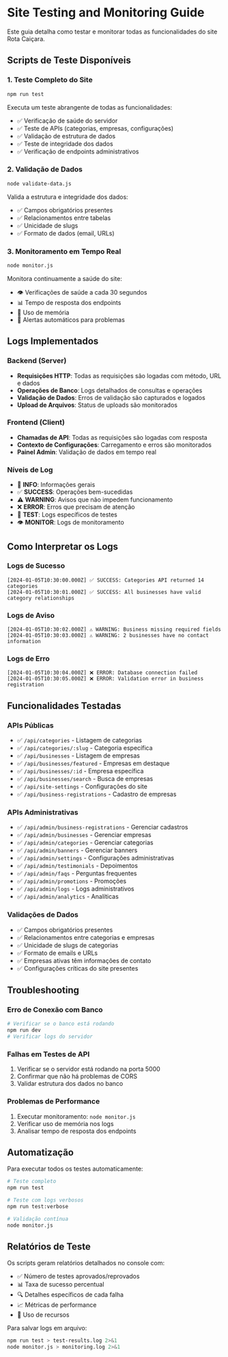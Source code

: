 
# Site Testing and Monitoring Guide

Este guia detalha como testar e monitorar todas as funcionalidades do site Rota Caiçara.

## Scripts de Teste Disponíveis

### 1. Teste Completo do Site
```bash
npm run test
```
Executa um teste abrangente de todas as funcionalidades:
- ✅ Verificação de saúde do servidor
- ✅ Teste de APIs (categorias, empresas, configurações)
- ✅ Validação de estrutura de dados
- ✅ Teste de integridade dos dados
- ✅ Verificação de endpoints administrativos

### 2. Validação de Dados
```bash
node validate-data.js
```
Valida a estrutura e integridade dos dados:
- ✅ Campos obrigatórios presentes
- ✅ Relacionamentos entre tabelas
- ✅ Unicidade de slugs
- ✅ Formato de dados (email, URLs)

### 3. Monitoramento em Tempo Real
```bash
node monitor.js
```
Monitora continuamente a saúde do site:
- 👁️ Verificações de saúde a cada 30 segundos
- 📊 Tempo de resposta dos endpoints
- 💾 Uso de memória
- 🚨 Alertas automáticos para problemas

## Logs Implementados

### Backend (Server)
- **Requisições HTTP**: Todas as requisições são logadas com método, URL e dados
- **Operações de Banco**: Logs detalhados de consultas e operações
- **Validação de Dados**: Erros de validação são capturados e logados
- **Upload de Arquivos**: Status de uploads são monitorados

### Frontend (Client)
- **Chamadas de API**: Todas as requisições são logadas com resposta
- **Contexto de Configurações**: Carregamento e erros são monitorados
- **Painel Admin**: Validação de dados em tempo real

### Níveis de Log
- 🔵 **INFO**: Informações gerais
- ✅ **SUCCESS**: Operações bem-sucedidas
- ⚠️ **WARNING**: Avisos que não impedem funcionamento
- ❌ **ERROR**: Erros que precisam de atenção
- 🧪 **TEST**: Logs específicos de testes
- 👁️ **MONITOR**: Logs de monitoramento

## Como Interpretar os Logs

### Logs de Sucesso
```
[2024-01-05T10:30:00.000Z] ✅ SUCCESS: Categories API returned 14 categories
[2024-01-05T10:30:01.000Z] ✅ SUCCESS: All businesses have valid category relationships
```

### Logs de Aviso
```
[2024-01-05T10:30:02.000Z] ⚠️ WARNING: Business missing required fields
[2024-01-05T10:30:03.000Z] ⚠️ WARNING: 2 businesses have no contact information
```

### Logs de Erro
```
[2024-01-05T10:30:04.000Z] ❌ ERROR: Database connection failed
[2024-01-05T10:30:05.000Z] ❌ ERROR: Validation error in business registration
```

## Funcionalidades Testadas

### APIs Públicas
- ✅ `/api/categories` - Listagem de categorias
- ✅ `/api/categories/:slug` - Categoria específica
- ✅ `/api/businesses` - Listagem de empresas
- ✅ `/api/businesses/featured` - Empresas em destaque
- ✅ `/api/businesses/:id` - Empresa específica
- ✅ `/api/businesses/search` - Busca de empresas
- ✅ `/api/site-settings` - Configurações do site
- ✅ `/api/business-registrations` - Cadastro de empresas

### APIs Administrativas
- ✅ `/api/admin/business-registrations` - Gerenciar cadastros
- ✅ `/api/admin/businesses` - Gerenciar empresas
- ✅ `/api/admin/categories` - Gerenciar categorias
- ✅ `/api/admin/banners` - Gerenciar banners
- ✅ `/api/admin/settings` - Configurações administrativas
- ✅ `/api/admin/testimonials` - Depoimentos
- ✅ `/api/admin/faqs` - Perguntas frequentes
- ✅ `/api/admin/promotions` - Promoções
- ✅ `/api/admin/logs` - Logs administrativos
- ✅ `/api/admin/analytics` - Analíticas

### Validações de Dados
- ✅ Campos obrigatórios presentes
- ✅ Relacionamentos entre categorias e empresas
- ✅ Unicidade de slugs de categorias
- ✅ Formato de emails e URLs
- ✅ Empresas ativas têm informações de contato
- ✅ Configurações críticas do site presentes

## Troubleshooting

### Erro de Conexão com Banco
```bash
# Verificar se o banco está rodando
npm run dev
# Verificar logs do servidor
```

### Falhas em Testes de API
1. Verificar se o servidor está rodando na porta 5000
2. Confirmar que não há problemas de CORS
3. Validar estrutura dos dados no banco

### Problemas de Performance
1. Executar monitoramento: `node monitor.js`
2. Verificar uso de memória nos logs
3. Analisar tempo de resposta dos endpoints

## Automatização

Para executar todos os testes automaticamente:

```bash
# Teste completo
npm run test

# Teste com logs verbosos
npm run test:verbose

# Validação contínua
node monitor.js
```

## Relatórios de Teste

Os scripts geram relatórios detalhados no console com:
- ✅ Número de testes aprovados/reprovados
- 📊 Taxa de sucesso percentual
- 🔍 Detalhes específicos de cada falha
- 📈 Métricas de performance
- 💾 Uso de recursos

Para salvar logs em arquivo:
```bash
npm run test > test-results.log 2>&1
node monitor.js > monitoring.log 2>&1
```
